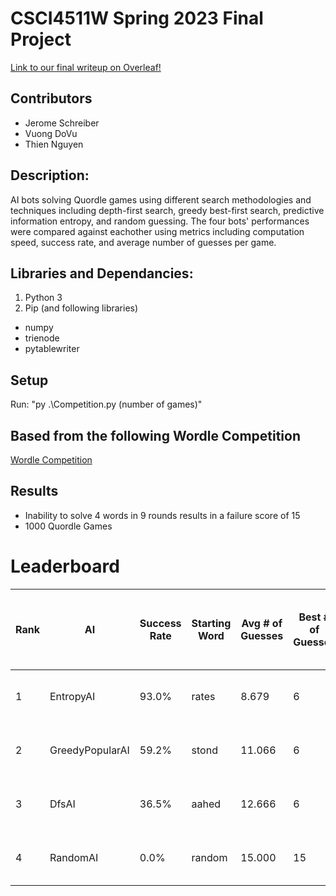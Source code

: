 # CSCI4511W Spring 2023 Final Project

[Link to our final writeup on Overleaf!](https://blogs.motiondevelopment.top/overleaf)

## Contributors

- Jerome Schreiber
- Vuong DoVu
- Thien Nguyen

## Description:

AI bots solving Quordle games using different search methodologies and techniques including depth-first search, greedy best-first search, predictive information entropy, and random guessing. The four bots' performances were compared against eachother using metrics including computation speed, success rate, and average number of guesses per game.

## Libraries and Dependancies:

1. Python 3
2. Pip (and following libraries)
  - numpy
  - trienode
  - pytablewriter

## Setup

Run: "py .\Competition.py (number of games)"

## Based from the following Wordle Competition

[Wordle Competition](https://github.com/Kinkelin/WordleCompetition)

## Results

- Inability to solve 4 words in 9 rounds results in a failure score of 15
- 1000 Quordle Games

# Leaderboard
|Rank|      AI       |Success Rate|Starting Word|Avg # of Guesses|Best # of Guesses|         <-- Easiest Words          |Fewest Words Found| <-- Hardest Words (Caps not found) |Total Words Solved|Avg Words Solved|Time Per Round|   Author   |
|----|---------------|------------|-------------|----------------|-----------------|------------------------------------|------------------|------------------------------------|-------------------|-----------------|--------------|------------|
|1   |EntropyAI      |93.0%       |rates        |8.679           |6                |['adept', 'snide', 'mound', 'swamp']|3                 |['abbey', 'place', 'FIZZY', 'rival']|3930               |3.930            |0.774 seconds  |Jerome Schreiber|
|2   |GreedyPopularAI|59.2%       |stond        |11.066          |6                |['solid', 'lease', 'blond', 'humid']|1                 |['woody', 'HATER', 'SOWER', 'HORNY']|3437               |3.437            |0.051 seconds  |Thien Nguyen|
|3   |DfsAI          |36.5%       |aahed        |12.666          |6                |['cloud', 'bused', 'gruel', 'mucus']|0                 |['LAYER', 'TRUST', 'GEEKY', 'JAZZY']|2994               |2.994            |0.063 seconds  |Jerome Schreiber|
|4   |RandomAI       |0.0%        |random       |15.000          |15               |['', '', '', '']                    |0                 |['SIEVE', 'PESKY', 'WRUNG', 'JIFFY']|7                  |0.007            |0.004 seconds  |Example     |
